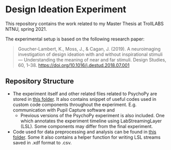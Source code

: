 # Design Ideation Experiment
This repository contains the work related to my Master Thesis at TrollLABS NTNU, spring 2021.

The experimental setup is based on the following research paper:
> Goucher-Lambert, K., Moss, J., & Cagan, J. (2019). A neuroimaging investigation of design ideation with and without inspirational stimuli — Understanding the meaning of near and far stimuli. Design Studies, 60, 1–38. https://doi.org/10.1016/j.destud.2018.07.001


## Repository Structure
* The experiment itself and other related files related to PsychoPy are stored in [this folder](Psyhopy/psychopy.md). It also contains snippet of useful codes used in custom code components throughout the experiment. E.g. communication with Pupil Capture software and 
  * Previous versions of the PsychoPy experiment is also included. One which annotates the experiment timeline using LabStreamingLayer (LSL). Some components may differ from the final experiment.
* Code used for data preprocessing and analysis can be found in [this folder](Data_analysis/data_analysis.md). Some it also contains a helper function for writing LSL streams saved in .xdf format to .csv. 
